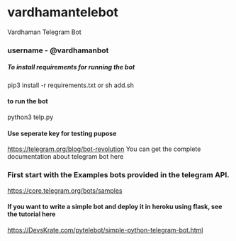 # vardhamantelebot
Vardhaman Telegram Bot
### username - @vardhamanbot

##### To install requirements for running the bot
pip3 install -r requirements.txt or sh add.sh

#### to run the bot
python3 telp.py

#### Use seperate key for testing pupose
 https://telegram.org/blog/bot-revolution
You can get the complete documentation about telegram bot here

### First start with the Examples bots provided in the telegram API.
https://core.telegram.org/bots/samples




#### If you want to write a simple bot and deploy it in heroku using flask, see the tutorial here
  https://DevsKrate.com/pytelebot/simple-python-telegram-bot.html
